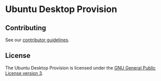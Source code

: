 # Ubuntu Desktop Provision

## Contributing

See our [contributor guidelines](CONTRIBUTING.md).

## License

The Ubuntu Desktop Provision is licensed under the [GNU General Public License version 3](LICENSE).
